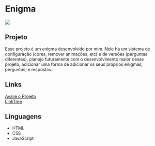# Enigma

<img src='https://i.imgur.com/WHNvGLOl.jpg'>

<h2>Projeto</h2>
<p>Esse projeto é um enigma desenvolvido por mim. Nele há um sistema de configuração (cores, remover animações, etc) e de versões (perguntas diferentes), planejo futuramente com o desenvolvimento maior desse projeto, adicionar uma forma de adicionar os seus próprios enigmas, perguntas, e respostas.</p>

<h2>Links</h2>
<div>
<a href='https://docs.google.com/forms/d/e/1FAIpQLSezlu_qzMfavu-fHJdHLMeIe6Sknq006YStxnE5ElU8GOF8gQ/viewform'>Avalie o Projeto</a>
  </div><div>
<a href='https://linktr.ee/toquereflexo'>LinkTree</a>
</div>

<h2>Linguagens</h2>
<ul>
  <li>HTML</li>
  <li>CSS</li>
  <li>JavaScript</li>
</ul>
